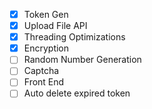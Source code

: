 - [x] Token Gen
- [x] Upload File API
- [x] Threading Optimizations
- [x] Encryption
- [ ] Random Number Generation
- [ ] Captcha
- [ ] Front End
- [ ] Auto delete expired token